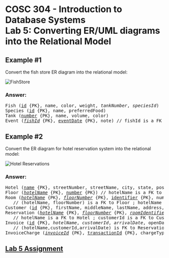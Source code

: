 # COSC 304 - Introduction to Database Systems<br>Lab 5: Converting ER/UML diagrams into the Relational Model

## Example #1

Convert the fish store ER diagram into the relational model:

![FishStore](img/FishStore.png)

### Answer:

<pre>
Fish (<u>id</u> {PK}, name, color, weight, <i>tankNumber</i>, <i>speciesId</i>)  // tankNumber is a FK to Tank, speciesId is a FK to Species
Species (<u>id</u> {PK}, name, preferredFood)
Tank (<u>number</u> {PK}, name, volume, color)
Event (<i><u>fishId</u></i> {PK}, <u>eventDate</u> {PK}, note) // fishId is a FK to Fish
</pre>

## Example #2

Convert the ER diagram for hotel reservation system into the relational model:

![Hotel Reservations](img/HotelReservationSystem.png)

### Answer:

<pre>
Hotel (<u>name</u> {PK}, streetNumber, streetName, city, state, postalCode, webAddress, phoneNumber)
Floor (<i><u>hotelName</u></i> {PK}, <u>number</u> {PK}) // hotelName is a FK to Hotel
Room (<i><u>hotelName</u></i> {PK}, <u><i>floorNumber</i></u> {PK}, <u>identifier</u> {PK}, numBeds, isSmokingRoom) 
   // (hotelName, floorNumber) is a FK to Floor ; hotelName is a FK to Hotel
Customer (<u>id</u> {PK}, firstName, middleName, lastName, address, city, state, country, postalCode, homePhoneNumber, workPhoneNumber, cellPhoneNumber, emailAddress)
Reservation (<i><u>hotelName</u></i> {PK}, <u><i>floorNumber</i></u> {PK}, <u><i>roomIdentifier</i></u> {PK}, <i><u>customerId</u></i> {PK}, <u>arrivalDate</u> {PK}, departDate, smokingRoom, numBeds, highOrLowFloor, creditCardType, creditCardNum, creditCardExpiry, <i>roomIdentifier</i>)
   // hotelName is a FK to Hotel ; customerId is a FK to Customer ; (hotelName, floorNumber, roomIdentifier) is a FK to Room
Invoice (<u>id</u> {PK}, <i>hotelName</i>, <i>customerId</i>, <i>arrivalDate</i>, openDate, closeDate, totalBalance) 
   // (hotelName,customerId,arrivalDate) is FK to Reservation
InvoiceCharge (<i><u>invoiceId</u></i> {PK}, <u>transactionId</u> {PK}, chargeType, description, amount) // InvoiceId is a FK to Invoice
</pre>


## [Lab 5 Assignment](assign/)
